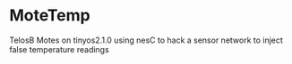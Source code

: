 MoteTemp
========

TelosB Motes on tinyos2.1.0 using nesC to hack a sensor network to inject false temperature readings